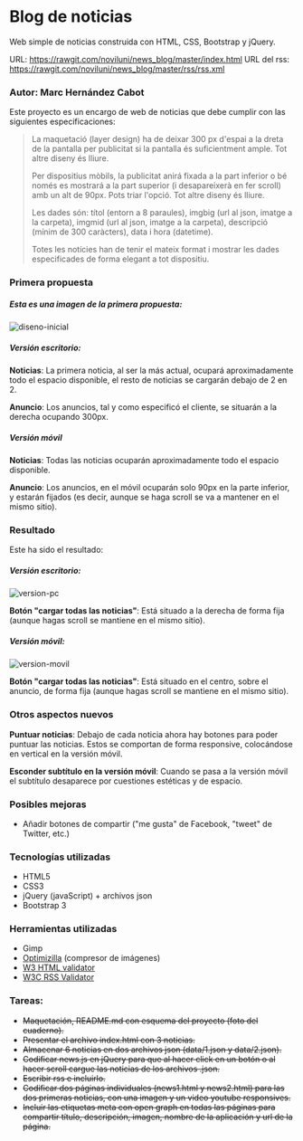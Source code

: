 # Blog de noticias
Web simple de noticias construida con HTML, CSS, Bootstrap y jQuery.

URL: https://rawgit.com/noviluni/news_blog/master/index.html
URL del rss: https://rawgit.com/noviluni/news_blog/master/rss/rss.xml

### Autor: Marc Hernández Cabot

Este proyecto es un encargo de web de noticias que debe cumplir con las siguientes especificaciones:

>La maquetació (layer design) ha de deixar 300 px d'espai a la dreta de la pantalla per publicitat si la pantalla és suficientment ample. Tot altre diseny és lliure.
>
> Per dispositius mòbils, la publicitat anirá fixada a la part inferior o bé només es mostrará a la part superior (i desapareixerà en fer scroll) amb un alt de 90px. Pots triar l'opció. Tot altre diseny és lliure.
>
> Les dades són: títol (entorn a 8 paraules), imgbig (url al json, imatge a la carpeta), imgmid (url al json, imatge a la carpeta), descripció (mínim de 300 caràcters), data i hora (datetime).
>
> Totes les notícies han de tenir el mateix format i mostrar les dades especificades de forma elegant a tot dispositiu.


### Primera propuesta
##### Esta es una imagen de la primera propuesta:
![diseno-inicial](https://cloud.githubusercontent.com/assets/22377678/26696759/00b3ec1a-4710-11e7-932b-00fa0129a441.png)


##### Versión escritorio:
**Noticias**: La primera noticia, al ser la más actual, ocupará aproximadamente todo el espacio disponible, el resto de noticias se cargarán debajo de 2 en 2.

**Anuncio**: Los anuncios, tal y como especificó el cliente, se situarán a la derecha ocupando 300px.



##### Versión móvil
**Noticias**: Todas las noticias ocuparán aproximadamente todo el espacio disponible.

**Anuncio**: Los anuncios, en el móvil ocuparán solo 90px en la parte inferior, y estarán fijados (es decir, aunque se haga scroll se va a mantener en el mismo sitio).



### Resultado
Este ha sido el resultado:

##### Versión escritorio:
![version-pc](https://cloud.githubusercontent.com/assets/22377678/26696858/6f7e4370-4710-11e7-8a92-07176802bbc0.png)

**Botón "cargar todas las noticias"**: Está situado a la derecha de forma fija (aunque hagas scroll se mantiene en el mismo sitio).


##### Versión móvil:
![version-movil](https://cloud.githubusercontent.com/assets/22377678/26696862/7292fa9c-4710-11e7-8fcb-401c63cb934e.png)

**Botón "cargar todas las noticias"**: Está situado en el centro, sobre el anuncio, de forma fija (aunque hagas scroll se mantiene en el mismo sitio).


### Otros aspectos nuevos
**Puntuar noticias**: Debajo de cada noticia ahora hay botones para poder puntuar las noticias. Estos se comportan de forma responsive, colocándose en vertical en la versión móvil.

**Esconder subtítulo en la versión móvil**:  Cuando se pasa a la versión móvil el subtítulo desaparece por cuestiones estéticas y de espacio.


### Posibles mejoras
- Añadir botones de compartir ("me gusta" de Facebook, "tweet" de Twitter, etc.)


### Tecnologías utilizadas
- HTML5
- CSS3
- jQuery (javaScript) + archivos json
- Bootstrap 3


### Herramientas utilizadas
- Gimp
- [Optimizilla](http://optimizilla.com/) (compresor de imágenes)
- [W3 HTML validator](https://validator.w3.org/)
- [W3C RSS Validator](https://validator.w3.org/feed/)

### Tareas:
- ~~Maquetación, README.md con esquema del proyecto (foto del cuaderno).~~
- ~~Presentar el archivo index.html con 3 noticias.~~
- ~~Almacenar 6 noticias en dos archivos json (data/1.json y data/2.json).~~
- ~~Codificar news.js en jQuery para que al hacer click en un botón o al hacer scroll cargue las noticias de los archivos .json.~~
- ~~Escribir rss e incluirlo.~~
- ~~Codificar dos páginas individuales (news1.html y news2.html) para las dos primeras noticias, con una imagen y un video youtube responsives.~~
- ~~Incluir las etiquetas meta con open graph en todas las páginas para compartir título, descripción, imagen, nombre de la aplicación y url de la página.~~
